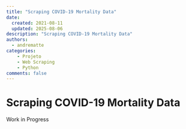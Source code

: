 ```yaml
---
title: "Scraping COVID-19 Mortality Data"
date: 
  created: 2021-08-11
  updated: 2025-08-06
description: "Scraping COVID-19 Mortality Data"
authors:
  - andrematte
categories:
    - Projeto
    - Web Scraping
    - Python
comments: false
---
```



# Scraping COVID-19 Mortality Data

Work in Progress

